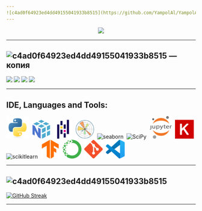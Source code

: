 ```yaml
---
![c4ad0f64923ed4dd49155041933b8515](https://github.com/YampolAl/YampolAl/assets/156104310/cb9408bb-da39-45b5-a378-fc3711249e0a)
---
```


<div id='header' align='center'>
  <img src='https://media.giphy.com/media/v1.Y2lkPTc5MGI3NjExNmFqeWx0ZzIyeDBteGh1bDZibWhvbW40MTZrcnZyaXl4N2F6NjdpbCZlcD12MV9pbnRlcm5hbF9naWZfYnlfaWQmY3Q9cw/Npex29rFhEVT5oFt8k/giphy.gif' width='200'/>
<!--   <img src='https://i.giphy.com/media/v1.Y2lkPTc5MGI3NjExbTN0c3Rwancydmd4NTV0Zm42eHphODNodG9iazI3NDU2ZXI2YmtjZCZlcD12MV9pbnRlcm5hbF9naWZfYnlfaWQmY3Q9cw/XHkJTwSmfrHJfb7JUF/giphy.gif' width='150'/> -->
</div>

---
![c4ad0f64923ed4dd49155041933b8515 — копия](https://github.com/YampolAl/YampolAl/assets/156104310/3f24cef4-03b1-453f-a3f3-c8d5a907a33a)
---

[![](https://img.shields.io/badge/Telegram-%230077B5.svg?&style=for-the-badge&logo=Telegram&logoColor=white)](https://t.me/YampolAl)
[![](https://img.shields.io/static/v1?style=for-the-badge&message=gmail&color=blue&logo=Google+Chrome&logoColor=FFFFFF&label=)](https://accum690@gmail.com)
[![](https://img.shields.io/static/v1?style=for-the-badge&message=Codewars&color=blue&logo=codewars&logoColor=FFFFFF&label=)](https://www.codewars.com/users/YampolAl)
![](https://komarev.com/ghpvc/?username=YampolAl&style=for-the-badge)

---

## IDE, Languages and Tools:

<div>
  <img src="https://github.com/devicons/devicon/blob/master/icons/python/python-original.svg" title="Python" alt="Python" width="60" height="60"/>&nbsp;
  <img src="https://github.com/devicons/devicon/blob/master/icons/numpy/numpy-original.svg" title="NumPy" alt="NumPy" width="50" height="50"/>&nbsp;
  <img src="https://github.com/devicons/devicon/blob/master/icons/pandas/pandas-original.svg" title="pandas" alt="pandas" width="50" height="50"/>&nbsp;
  <img src="https://github.com/devicons/devicon/blob/master/icons/matplotlib/matplotlib-original.svg" title="matplotlib" alt="matplotlib" width="50" height="50"/>&nbsp;
  <img src="https://user-images.githubusercontent.com/315810/92161415-9e357100-edfe-11ea-917d-f9e33fd60741.png" title="seaborn" alt="seaborn" width="50" height="50"/>&nbsp;
  <img src="https://numfocus.org/wp-content/uploads/2017/11/scipy_logo300x300.png" title="SciPy" alt="SciPy" width="50" height="50"/>&nbsp;
  <img src="https://github.com/devicons/devicon/blob/master/icons/jupyter/jupyter-original-wordmark.svg" title="jupyter" alt="jupyter" width="60" height="60"/>&nbsp;
  <img src="https://github.com/devicons/devicon/blob/master/icons/keras/keras-original.svg"  title="Keras" alt="Keras" width="50" height="50"/>&nbsp;
<!--   <img src="https://github.com/devicons/devicon/blob/master/icons/plotly/plotly-original.svg"  title="PlotLy" alt="PlotLy" width="50" height="50"/>&nbsp; -->
  <img src="https://vmarkovtsev.github.io/pydata-2018-mallorca/pictures/sklearn_logo.svg" title="scikitlearn" alt="scikitlearn" width="90" height="90"/>&nbsp;
  <img src="https://github.com/devicons/devicon/blob/master/icons/tensorflow/tensorflow-original.svg" title="TensorFlow" alt="TensorFlow" width="50" height="50"/>&nbsp;
  <img src="https://github.com/devicons/devicon/blob/master/icons/anaconda/anaconda-original.svg" title="Аnaconda" alt="Аnaconda" width="50" height="50"/>&nbsp;
  <img src="https://github.com/devicons/devicon/blob/master/icons/git/git-original.svg" title="git" alt="git" width="50" height="50"/>&nbsp;
  <img src="https://github.com/devicons/devicon/blob/master/icons/vscode/vscode-original.svg" title="vscode" alt="vscode" width="50" height="50"/>&nbsp;
</div>
  

---
![c4ad0f64923ed4dd49155041933b8515](https://github.com/YampolAl/YampolAl/assets/156104310/cb9408bb-da39-45b5-a378-fc3711249e0a)
---

[![GitHub Streak](https://github-readme-streak-stats.herokuapp.com?user=YampolAl&theme=windows-dark&date_format=j%2Fn%5B%2FY%5D&card_width=950)](https://git.io/streak-stats)

---

